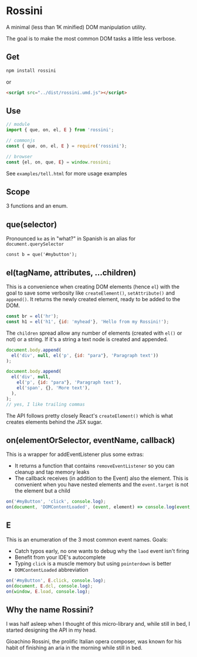 # Rossini

A minimal (less than 1K minified) DOM manipulation utility. 

The goal is to make the most common DOM tasks a little less verbose.

## Get

```sh
npm install rossini
```

or 

```html
<script src="../dist/rossini.umd.js"></script>
```

## Use

```js
// module
import { que, on, el, E } from 'rossini';

// commonjs
const { que, on, el, E } = require('rossini');

// browser
const {el, on, que, E} = window.rossini;
```

See `examples/tell.html` for more usage examples

## Scope

3 functions and an enum. 

## que(selector)

Pronounced `ke` as in "what?" in Spanish is an alias for `document.querySelector`

```
const b = que('#mybutton');
```

## el(tagName, attributes, ...children)

This is a convenience when creating DOM elements (hence `el`) with the goal to save some verbosity like `createElement()`, `setAttribute()` and `append()`. It returns the newly created element, ready to be added to the DOM.

```js
const br = el('hr');
const h1 = el('h1', {id: 'myhead'}, 'Hello from my Rossini!');
```

The `children` spread allow any number of elements (created with `el()` or not) or a string. If it's a string a text node is created and appended.

```js
document.body.append(
  el('div', null, el('p', {id: "para"}, 'Paragraph text'))
);

document.body.append(
  el('div', null, 
    el('p', {id: "para"}, 'Paragraph text'),
    el('span', {}, 'More text'),
  ),
);
// yes, I like trailing commas
```

The API follows pretty closely React's `createElement()` which is what creates elements behind the JSX sugar.

## on(elementOrSelector, eventName, callback)

This is a wrapper for addEventListener plus some extras:

 * It returns a function that contains `removeEventListener` so you can cleanup and tap memory leaks
 * The callback receives (in addition to the Event) also the element. This is convenient when you have nested elements and the `event.target` is not the element but a child

```js
on('#myButton', 'click', console.log);
on(document, 'DOMContentLoaded', (event, element) => console.log(event, element));
```

## E

This is an enumeration of the 3 most common event names. Goals:

 * Catch typos early, no one wants to debug why the `laod` event isn't firing
 * Benefit from your IDE's autocomplete
 * Typing `click` is a muscle memory but using `pointerdown` is better
 * `DOMContentLoaded` abbreviation
 
```js
on('#myButton', E.click, console.log);
on(document, E.dcl, console.log);
on(window, E.load, console.log);
```

## Why the name Rossini?

I was half asleep when I thought of this micro-library and, while still in bed, I started designing the API in my head.

Gioachino Rossini, the prolific Italian opera composer, was known for his habit of finishing an aria in the morning while still in bed.
